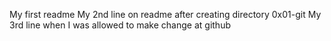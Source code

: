 My first readme
My 2nd line on readme after creating directory 0x01-git
My 3rd line when I was allowed to make change at github
